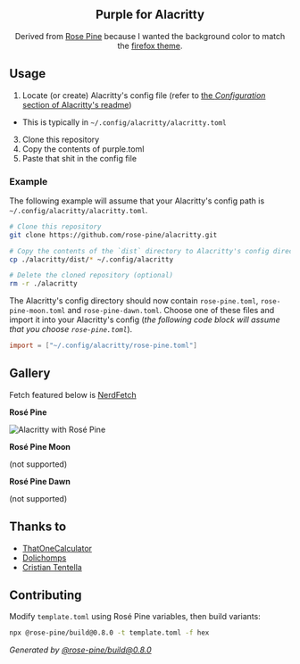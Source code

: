 <p align="center">
    <h2 align="center">Purple for Alacritty</h2>
</p>

<p align="center">Derived from <a href="https://rosepinetheme.com">Rose Pine</a> because I wanted the background color to match the <a href="https://addons.mozilla.org/en-US/firefox/addon/rose-pine-dark-theme/">firefox theme</a>.</p>

## Usage

1. Locate (or create) Alacritty's config file (refer to [the *Configuration* section of Alacritty's readme](https://github.com/alacritty/alacritty/tree/master#configuration))
 - This is typically in `~/.config/alacritty/alacritty.toml`
3. Clone this repository
4. Copy the contents of purple.toml
5. Paste that shit in the config file

### Example

The following example will assume that your Alacritty's config path is `~/.config/alacritty/alacritty.toml`.

```sh
# Clone this repository
git clone https://github.com/rose-pine/alacritty.git

# Copy the contents of the `dist` directory to Alacritty's config directory
cp ./alacritty/dist/* ~/.config/alacritty

# Delete the cloned repository (optional)
rm -r ./alacritty
```

The Alacritty's config directory should now contain `rose-pine.toml`, `rose-pine-moon.toml` and `rose-pine-dawn.toml`. Choose one of these files and import it into your Alacritty's config (*the following code block will assume that you choose `rose-pine.toml`*).

```toml
import = ["~/.config/alacritty/rose-pine.toml"]
```

## Gallery

Fetch featured below is [NerdFetch](https://github.com/thatonecalculator/nerdfetch)

**Rosé Pine**

![Alacritty with Rosé Pine](https://cdn.discordapp.com/attachments/767173835698208799/806313418319462440/unknown.png)

**Rosé Pine Moon**

(not supported)

**Rosé Pine Dawn**

(not supported)

## Thanks to

- [ThatOneCalculator](https://github.com/thatonecalculator)
- [Dolichomps](https://github.com/Dolichomps)
- [Cristian Tentella](https://github.com/cristian-tentella)

## Contributing

Modify `template.toml` using Rosé Pine variables, then build variants:

<!-- #rose-pine-build -->

```sh
npx @rose-pine/build@0.8.0 -t template.toml -f hex
```

_Generated by [@rose-pine/build@0.8.0](https://github.com/rose-pine/build)_

<!-- /rose-pine-build -->
